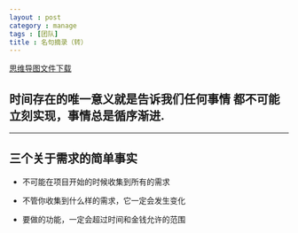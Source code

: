 ```yaml
---
layout : post
category : manage
tags : [团队]
title : 名句摘录（转）
---
```

[思维导图文件下载](https://docs.google.com/file/d/0B1DrsqrLRzeIRWMyNGNtY3pUdlU/edit?usp=sharing)

## 时间存在的唯一意义就是告诉我们任何事情 都不可能立刻实现，事情总是循序渐进.

---
## 三个关于需求的简单事实


- 不可能在项目开始的时候收集到所有的需求


- 不管你收集到什么样的需求，它一定会发生变化


- 要做的功能，一定会超过时间和金钱允许的范围
